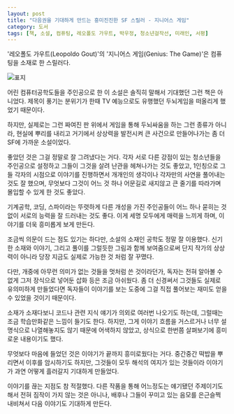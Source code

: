 ```yaml
---
layout: post
title: "다음권을 기대하게 만드는 흥미진진한 SF 스릴러 - 지니어스 게임"
category: 도서
tags: [책, 소설, 컴퓨팅, 레오폴도 가우트, 박우정, 청소년걸작선, 미래인, 서평]
---
```


'레오폴도 가우트(Leopoldo Gout)'의
'지니어스 게임(Genius: The Game)'은
컴퓨팅을 소재로 한 스릴러다.

![표지](https://lh3.googleusercontent.com/xmL7Q_ILV4yPxza9oKCknCx8rEzsjYo8D0-_KLQA3gYK1DyktsgTLsEJNxGJhY8dSSMjPE3xB309mQ=s480)

어린 컴퓨터공학도들을 주인공으로 한 이 소설은
솔직히 말해서 기대했던 그런 책은 아니었다.
제목이 풍기는 분위기가 한때 TV 예능으로도 유행했던 두뇌게임을 떠올리게 했었기 때문이다.

하지만, 실제로는 그런 짜여진 판 위에서 게임을 통해 두뇌싸움을 하는 그런 종류가 아니라,
현실에 뿌리를 내리고 거기에서 상상력을 발전시켜 큰 사건으로 만들어나가는
좀 더 SF에 가까운 소설이었다.

좋았던 것은 그걸 정말로 잘 그려냈다는 거다.
각자 서로 다른 강점이 있는 청소년들을 주인공으로 설정하고
그들이 그것을 살려 난관을 헤쳐나가는 것도 좋았고,
1인칭으로 그들 각자의 시점으로 이야기를 진행하면서
개개인의 생각이나 각자만의 사연을 풀어내는 것도 잘 했으며,
무엇보다 그것이 어느 것 하나 어문길로 새지않고
큰 줄기를 따라가며 몰입할 수 있게 한 것도 좋았다.

기계공학, 코딩, 스파이라는 뚜렷하게 다른 개성을 가진 주인공들이
어느 하나 묻히는 것 없이 서로의 능력을 잘 드러내는 것도 좋다.
이게 세명 모두에게 매력을 느끼게 하며,
이야기를 더욱 흥미롭게 보게 만든다.

조금씩 의문이 드는 점도 있기는 하다만,
소설의 소재인 공학도 정말 잘 이용했다.
신기한 소재와 이야기, 그리고 풀이를
그럴듯한 그림과 함께 보여줌으로써
단지 작가의 상상력이 아니라 당장 지금도 실제로 가능한 것 처럼 잘 꾸몄다.

다만, 개중에 아무런 의미가 없는 것들을 멋처럼 쓴 것이라던가,
독자는 전혀 알아볼 수 없게 그저 장식으로 넣어둔 삽화 등은 조금 아쉬웠다.
좀 더 신경써서 그것들도 실제로 유의미하게 만들었다면
독자들이 이야기를 보는 도중에 그걸 직접 풀어보는 재미도 얻을 수 있었을 것이기 때문이다.

소재가 소재다보니 코드나 관련 지식 얘기가 의외로 여러번 나오기도 하는데,
그럴때는 조금 학습만화같은 느낌이 들기도 한다.
하지만, 그게 이야기 흐름을 거스르거나 너무 설명식으로 나열해놓지도 않기 때문에 어색하지 않았고,
상식으로 한번쯤 살펴보기에 흥미로운 내용이기도 했다.

무엇보다 마음에 들었던 것은 이야기가 끝까지 흥미로웠다는 거다.
중간중간 떡밥을 뿌리면서 이후를 암시하기도 하지만,
그것들이 모두 해석의 여지가 있는 것들이라
이야기가 과연 어떻게 흘러갈지 기대하게 만들었다.

이야기를 끊는 지점도 참 적절했다.
다른 작품을 통해 어느정도는 얘기됐던 주제이기도해서 전혀 짐작이 가지 않는 것은 아니나,
배후나 그들이 꾸미고 있는 음모를 은근슬쩍 내비쳐서 다음 이야기도 기대하게 만든다.
